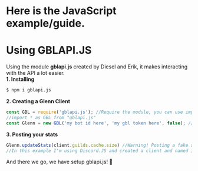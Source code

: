# Here is the JavaScript example/guide.
Using GBLAPI.JS
===
Using the module **gblapi.js** created by Diesel and Erik, it makes interacting with the API a lot easier. <br>
**1. Installing**
```bash
$ npm i gblapi.js
``` 
**2. Creating a Glenn Client**
```js
const GBL = require('gblapi.js'); //Require the module, you can use import like so:
//import * as GBL from "gblapi.js"
const Glenn = new GBL('my bot id here', 'my gbl token here', false); //If you set the logs boolean (the one set to false in this example) you will get verbose logging of when your stats are posted.
```
**3. Posting your stats**
```js
Glenn.updateStats(client.guilds.cache.size) //Warning! Posting a fake server count can result in your bot being taken off the webiste.
//In this example I'm using Discord.JS and created a client and named it client.
```
And there we go, we have setup gblapi.js! :tada:
